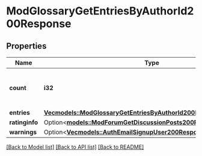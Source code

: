 # ModGlossaryGetEntriesByAuthorId200Response

## Properties

Name | Type | Description | Notes
------------ | ------------- | ------------- | -------------
**count** | **i32** | The total number of records matching the request. | 
**entries** | [**Vec<models::ModGlossaryGetEntriesByAuthorId200ResponseEntriesInner>**](mod_glossary_get_entries_by_author_id_200_response_entries_inner.md) |  | 
**ratinginfo** | Option<[**models::ModForumGetDiscussionPosts200ResponseRatinginfo**](mod_forum_get_discussion_posts_200_response_ratinginfo.md)> |  | [optional]
**warnings** | Option<[**Vec<models::AuthEmailSignupUser200ResponseWarningsInner>**](auth_email_signup_user_200_response_warnings_inner.md)> |  | [optional]

[[Back to Model list]](../README.md#documentation-for-models) [[Back to API list]](../README.md#documentation-for-api-endpoints) [[Back to README]](../README.md)


